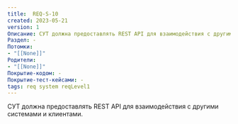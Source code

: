 ```yaml
---
title:  REQ-S-10
created: 2023-05-21
version: 1
Описание: СУТ должна предоставлять REST API для взаимодействия с другими системами и клиентами.  
Раздел: -
Потомки:
- "[[None]]"
Родители: 
- "[[None]]"
Покрытие-кодом: -
Покрытие-тест-кейсами: -
tags: req system reqLevel1
---
```


СУТ должна предоставлять REST API для взаимодействия с другими системами и клиентами.  